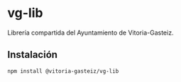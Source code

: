 # vg-lib

Librería compartida del Ayuntamiento de Vitoria-Gasteiz.

## Instalación

```bash
npm install @vitoria-gasteiz/vg-lib
